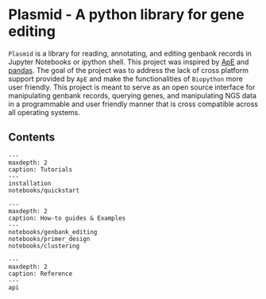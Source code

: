# Plasmid - A python library for gene editing

`Plasmid` is a library for reading, annotating, and editing genbank records in Jupyter Notebooks or ipython shell. This project was inspired by [ApE](https://jorgensen.biology.utah.edu/wayned/ape/) and [pandas](https://pandas.pydata.org/). The goal of the project was to address the lack of cross platform support provided by `ApE` and make the functionalities of `Biopython` more user friendly. This project is meant to serve as an open source interface for manipulating genbank records, querying genes, and manipulating NGS data in a programmable and user friendly manner that is cross compatible across all operating systems.

## Contents

```{toctree}
---
maxdepth: 2
caption: Tutorials
---
installation
notebooks/quickstart
```

```{toctree} 
---
maxdepth: 2
caption: How-to guides & Examples
---
notebooks/genbank_editing
notebooks/primer_design
notebooks/clustering
```

```{toctree} 
---
maxdepth: 2 
caption: Reference
---
api
```
